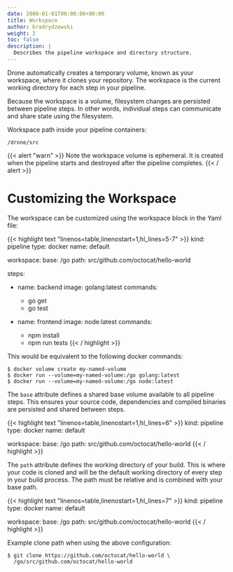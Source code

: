 ```yaml
---
date: 2000-01-01T00:00:00+00:00
title: Workspace
author: bradrydzewski
weight: 2
toc: false
description: |
  Describes the pipeline workspace and directory structure.
---
```


Drone automatically creates a temporary volume, known as your workspace, where it clones your repository. The workspace is the current working directory for each step in your pipeline.

Because the workspace is a volume, filesystem changes are persisted between pipeline steps. In other words, individual steps can communicate and share state using the filesystem.

Workspace path inside your pipeline containers:

```
/drone/src
```

{{< alert "warn" >}}
Note the workspace volume is ephemeral. It is created when the pipeline starts and destroyed after the pipeline completes.
{{< / alert >}}

# Customizing the Workspace

The workspace can be customized using the workspace block in the Yaml file:

{{< highlight text "linenos=table,linenostart=1,hl_lines=5-7" >}}
kind: pipeline
type: docker
name: default

workspace:
  base: /go
  path: src/github.com/octocat/hello-world

steps:
- name: backend
  image: golang:latest
  commands:
  - go get
  - go test

- name: frontend
  image: node:latest
  commands:
  - npm install
  - npm run tests
{{< / highlight >}}

This would be equivalent to the following docker commands:

```text
$ docker volume create my-named-volume
$ docker run --volume=my-named-volume:/go golang:latest
$ docker run --volume=my-named-volume:/go node:latest
```

The `base` attribute defines a shared base volume available to all pipeline steps. This ensures your source code, dependencies and compiled binaries are persisted and shared between steps.

{{< highlight text "linenos=table,linenostart=1,hl_lines=6" >}}
kind: pipeline
type: docker
name: default

workspace:
  base: /go
  path: src/github.com/octocat/hello-world
{{< / highlight >}}

The `path` attribute defines the working directory of your build. This is where your code is cloned and will be the default working directory of every step in your build process. The path must be relative and is combined with your base path.

{{< highlight text "linenos=table,linenostart=1,hl_lines=7" >}}
kind: pipeline
type: docker
name: default

workspace:
  base: /go
  path: src/github.com/octocat/hello-world
{{< / highlight >}}

Example clone path when using the above configuration:

```text
$ git clone https://github.com/octocat/hello-world \
  /go/src/github.com/octocat/hello-world
```
